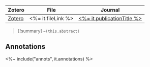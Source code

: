 | Zotero                       | File               | Journal                                    |
| ---------------------------- | ------------------ | ------------------------------------------ |
| [Zotero](<%= it.backlink %>) | <%= it.fileLink %> | [<%= it.publicationTitle %>](<%= it.url%>) |

> [!summary]
> `=(this.abstract)`

## Annotations

<%~ include("annots", it.annotations) %>
